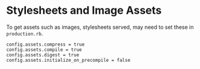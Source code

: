 Stylesheets and Image Assets
============================
To get assets such as images, stylesheets served, may need to set these
in `production.rb`.

```
config.assets.compress = true
config.assets.compile = true
config.assets.digest = true
config.assets.initialize_on_precompile = false
```
